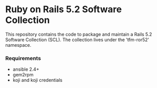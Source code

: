 # Ruby on Rails 5.2 Software Collection

This repository contains the code to package and maintain a Rails 5.2 Software Collection (SCL). The collection lives under the 'tfm-ror52' namespace.

### Requirements

 * ansible 2.4+
 * gem2rpm
 * koji and koji credentials
